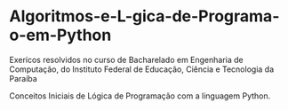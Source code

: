 # Algoritmos-e-L-gica-de-Programa-o-em-Python

Exerícos resolvidos no curso de Bacharelado em Engenharia de Computação, do Instituto Federal de Educação, Ciência e Tecnologia da Paraíba

Conceitos Iniciais de Lógica de Programação com a linguagem Python.
